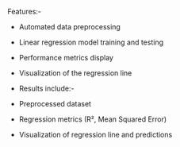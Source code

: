 Features:-
- Automated data preprocessing
- Linear regression model training and testing
- Performance metrics display
- Visualization of the regression line


- Results include:-
-  Preprocessed dataset
- Regression metrics (R², Mean Squared Error)
- Visualization of regression line and predictions

